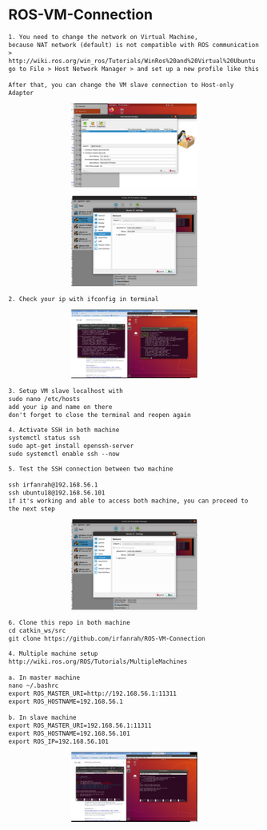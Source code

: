 # ROS-VM-Connection

```
1. You need to change the network on Virtual Machine, 
because NAT network (default) is not compatible with ROS communication
> http://wiki.ros.org/win_ros/Tutorials/WinRos%20and%20Virtual%20Ubuntu
go to File > Host Network Manager > and set up a new profile like this

After that, you can change the VM slave connection to Host-only Adapter
```
<p align="center">
<img src="https://github.com/irfanrah/ROS-VM-Connection/blob/main/pics/3.png" width=50% height=50%>
</p>


<p align="center">
<img src="https://github.com/irfanrah/ROS-VM-Connection/blob/main/pics/1.png" width=50% height=50%>
</p>


```
2. Check your ip with ifconfig in terminal
```
<p align="center">
<img src="https://github.com/irfanrah/ROS-VM-Connection/blob/main/pics/2.png" width=50% height=50%>
</p>


```
3. Setup VM slave localhost with 
sudo nano /etc/hosts
add your ip and name on there
don't forget to close the terminal and reopen again
```

```
4. Activate SSH in both machine
systemctl status ssh
sudo apt-get install openssh-server
sudo systemctl enable ssh --now
```

```
5. Test the SSH connection between two machine

ssh irfanrah@192.168.56.1
ssh ubuntu18@192.168.56.101
if it's working and able to access both machine, you can proceed to the next step
```
<p align="center">
<img src="https://github.com/irfanrah/ROS-VM-Connection/blob/main/pics/1.png" width=50% height=50%>
</p>

```
6. Clone this repo in both machine
cd catkin_ws/src
git clone https://github.com/irfanrah/ROS-VM-Connection
```

```
4. Multiple machine setup
http://wiki.ros.org/ROS/Tutorials/MultipleMachines

a. In master machine 
nano ~/.bashrc
export ROS_MASTER_URI=http://192.168.56.1:11311
export ROS_HOSTNAME=192.168.56.1

b. In slave machine
export ROS_MASTER_URI=192.168.56.1:11311
export ROS_HOSTNAME=192.168.56.101
export ROS_IP=192.168.56.101
```
<p align="center">
<img src="https://github.com/irfanrah/ROS-VM-Connection/blob/main/pics/4a.png" width=50% height=50%>
</p>



